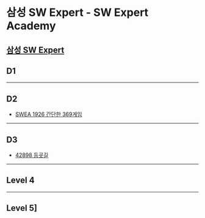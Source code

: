 # 삼성 SW Expert - SW Expert Academy
[삼성 SW Expert](https://www.swexpertacademy.com)
-------------------------------------------
## D1


-------------------------------------------
## D2
- [SWEA 1926 간단한 369게임](https://github.com/kh030728/SW-expert-academy-study-storage/tree/master/JJongSue/1926)
-------------------------------------------
## D3


- [42898 등굣길](https://github.com/JJongSue/AlgorithmStudy/tree/master/Problems/42898)
-------------------------------------------
## Level 4

-------------------------------------------
## Level 5]